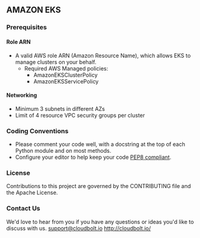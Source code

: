 ## AMAZON EKS
### Prerequisites
#### Role ARN
* A valid AWS role ARN (Amazon Resource Name), which allows EKS to manage clusters on your behalf.
    * Required AWS Managed policies:
        * AmazonEKSClusterPolicy
        * AmazonEKSServicePolicy
#### Networking
* Minimum 3 subnets in different AZs
* Limit of 4 resource VPC security groups per cluster
### Coding Conventions
 * Please comment your code well, with a docstring at the top of each Python module and on most methods.
 * Configure your editor to help keep your code [PEP8 compliant](https://www.python.org/dev/peps/pep-0008/).
### License
Contributions to this project are governed by the CONTRIBUTING file and the Apache License.
### Contact Us
We'd love to hear from you if you have any questions or ideas you'd like to discuss with us.
support@cloudbolt.io
http://cloudbolt.io/
